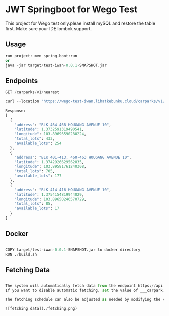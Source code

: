 # JWT Springboot for Wego Test
This project for Wego test only.pleae install mySQL and restore the table first.
Make sure your IDE lombok support.

## Usage

```python
run project: mvn spring-boot:run
or 
java -jar target/test-iwan-0.0.1-SNAPSHOT.jar
```

## Endpoints
```python
GET /carparks/v1/nearest

curl --location 'https://wego-test-iwan.lihatkebunku.cloud/carparks/v1/nearest?latitude=1.37326&longitude=103.897&page=1&per_page=10'

Response:
[
  {
    "address": "BLK 464-468 HOUGANG AVENUE 10",
    "latitude": 1.3732591319490541,
    "longitude": 103.89696590280224,
    "total_lots": 433,
    "available_lots": 254
  },
  {
    "address": "BLK 401-413, 460-463 HOUGANG AVENUE 10",
    "latitude": 1.3742926629562835,
    "longitude": 103.89581761240308,
    "total_lots": 705,
    "available_lots": 177
  },
  {
    "address": "BLK 414-416 HOUGANG AVENUE 10",
    "latitude": 1.3754154819944029,
    "longitude": 103.89650246570729,
    "total_lots": 85,
    "available_lots": 17
  }
]

```
## Docker

```python

COPY target/test-iwan-0.0.1-SNAPSHOT.jar to docker directory
RUN ./build.sh

```

## Fetching Data

```python

The system will automatically fetch data from the endpoint https://api.data.gov.sg/v1/transport/carpark-availability every 3 minutes.
If you want to disable automatic fetching, set the value of ___carpark.api.canFetch___ to false.

The fetching schedule can also be adjusted as needed by modifying the value of ##### carpark.cron

![fetching data](./fetching.png)

```
